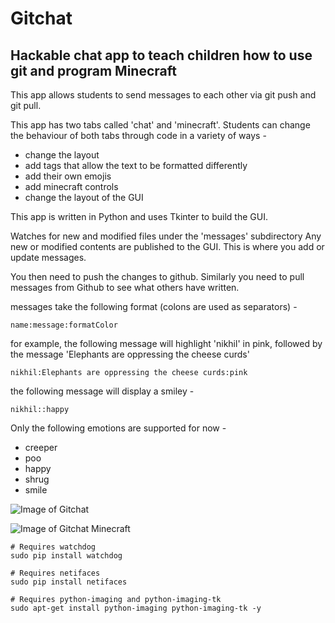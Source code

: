 # Gitchat
## Hackable chat app to teach children how to use git and program Minecraft

This app allows students to send messages to each other via git push and git pull.

This app has two tabs called 'chat' and 'minecraft'. Students can change the behaviour of both tabs through code in a variety of ways - 
- change the layout
- add tags that allow the text to be formatted differently 
- add their own emojis
- add minecraft controls
- change the layout of the GUI

This app is written in Python and uses Tkinter to build the GUI. 

Watches for new and modified files under the 'messages' subdirectory
Any new or modified contents are published to the GUI. This is where
you add or update messages.

You then need to push the changes to github. Similarly you need to
pull messages from Github to see what others have written.

messages take the following format (colons are used as separators) -
```
name:message:formatColor
```

for example, the following message will highlight 'nikhil' in pink, followed by the message 'Elephants are oppressing the cheese curds'
```
nikhil:Elephants are oppressing the cheese curds:pink
```

the following message will display a smiley -
```
nikhil::happy
```
Only the following emotions are supported for now -
- creeper
- poo
- happy
- shrug
- smile

![Image of Gitchat](https://impulselabsinc.github.io/img/gitchat.png)

![Image of Gitchat Minecraft](https://impulselabsinc.github.io/img/gitchatmc.png)

```
# Requires watchdog
sudo pip install watchdog

# Requires netifaces
sudo pip install netifaces

# Requires python-imaging and python-imaging-tk
sudo apt-get install python-imaging python-imaging-tk -y
```
